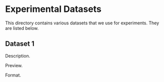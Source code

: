 # Experimental Datasets

This directory contains various datasets that we use for experiments. They are listed below.

## Dataset 1

Description.

Preview.

Format.
